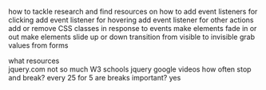  how to tackle
    research and find resources on how to
        add event listeners for clicking
        add event listener for hovering 
        add event listener for other actions
    add or remove CSS classes in response to events
    make elements fade in or out
    make elements slide up or down
    transition from visible to invisible
    grab values from forms


what resources  
    jquery.com not so much
    W3 schools jquery
    google
    videos
how often stop and break?
    every 25 for 5
are breaks important?
    yes